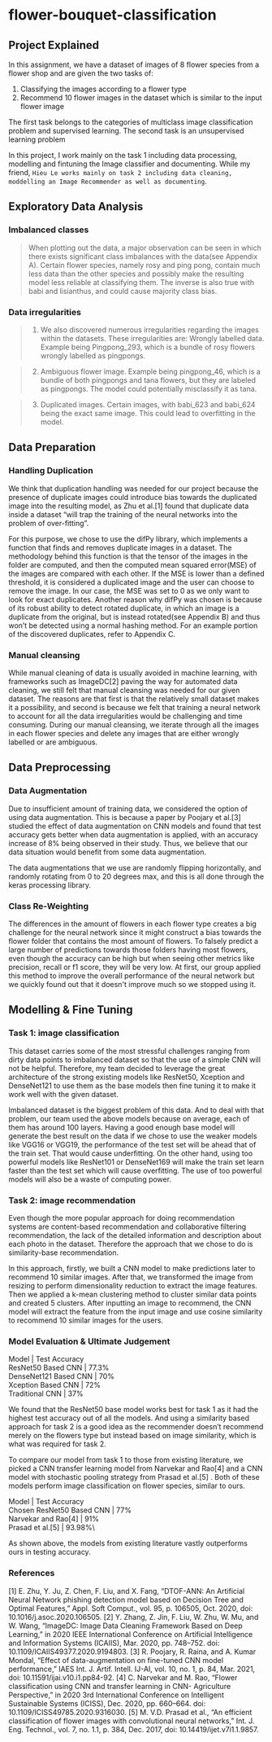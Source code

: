 # flower-bouquet-classification

## Project Explained

In this assignment, we have a dataset of images of 8 flower species from a flower shop and are given the two tasks of:

1. Classifying the images according to a flower type
2. Recommend 10 flower images in the dataset which is similar to the input flower image

The first task belongs to the categories of multiclass image classification problem and supervised learning. The second task is an unsupervised learning problem

In this project, I work mainly on the task 1 including data processing, modelling and fintuning the Image classifier and documenting. While my friend, `Hieu Le works mainly on task 2 including data cleaning, moddelling an Image Recommender as well as documenting`. 

## Exploratory Data Analysis

### Imbalanced classes

> When plotting out the data, a major observation can be seen in which there exists significant class imbalances with the data(see  Appendix A). Certain flower species, namely rosy and ping pong, contain much less data than the other species and possibly make the resulting model less reliable at classifying them. The inverse is also true with babi and lisianthus, and could cause majority class bias.

### Data irregularities
> 1. We also discovered numerous irregularities regarding the images within the datasets. These irregularities are:
Wrongly labelled data. Example being Pingpong_293, which is a bundle of rosy flowers wrongly labelled as pingpongs.

> 2. Ambiguous flower image. Example being pingpong_46, which is a bundle of both pingpongs and tana flowers, but they are labeled as pingpongs. The model could potentially misclassify it as tana.

> 3. Duplicated images. Certain images, with babi_623 and babi_624 being the exact same image. This could lead to overfitting in the model.

## Data Preparation

### Handling Duplication

We think that duplication handling was needed for our project because the presence of duplicate images could introduce bias towards the duplicated image into the resulting model, as Zhu et al.[1] found that duplicate data inside a dataset “will trap the training of the neural networks into the problem of over-fitting”.

For this purpose, we chose to use the difPy library, which implements a function that finds and removes duplicate images in a dataset. The methodology behind this function is that the tensor of the images in the folder are computed, and then the computed mean squared error(MSE) of the images are compared with each other. If the MSE is lower than a defined threshold, it is considered a duplicated image and the user can choose to remove the image. In our case, the MSE was set to 0 as we only want to look for exact duplicates. Another reason why difPy was chosen is because of its robust ability to detect rotated duplicate, in which an image is a duplicate from the original, but is instead rotated(see Appendix B) and thus won’t be detected using a normal hashing method. For an example portion of the discovered duplicates, refer to Appendix C.

### Manual cleansing

While manual cleaning of data is usually avoided in machine learning, with frameworks such as ImageDC[2] paving the way for automated data cleaning, we still felt that manual cleansing was needed for our given dataset. The reasons are that first is that the relatively small dataset makes it a possibility, and second is because we felt that training a neural network to account for all the data irregularities would be challenging and time consuming. During our manual cleansing, we iterate through all the images in each flower species and delete any images that are either wrongly labelled or are ambiguous.

## Data Preprocessing

### Data Augmentation

Due to insufficient amount of training data, we considered the option of using data augmentation. This is because a paper by Poojary et al.[3] studied the effect of data augmentation on CNN models and found that test accuracy gets better when data augmentation is applied, with an accuracy increase of 8% being observed in their study. Thus, we believe that our data situation would benefit from some data augmentation.

The data augmentations that we use are randomly flipping horizontally, and randomly rotating from 0 to 20 degrees max, and this is all done through the keras processing library.

### Class Re-Weighting

The differences in the amount of flowers in each flower type creates a big challenge for the neural network since it might construct a bias towards the flower folder that contains the most amount of flowers. To falsely predict a large number of predictions towards those folders having most flowers, even though the accuracy can be high but when seeing other metrics like precision, recall or f1 score, they will be very low. At first, our group applied this method to improve the overall performance of the neural network but we quickly found out that it doesn't improve much so we stopped using it. 

## Modelling & Fine Tuning

### Task 1: image classification

This dataset carries some of the most stressful challenges ranging from dirty data points to imbalanced dataset so that the use of a simple CNN will not be helpful. Therefore, my team decided to leverage the great architecture of the strong existing models like ResNet50, Xception and DenseNet121 to use them as the base models then fine tuning it to make it work well with the given dataset. 

Imbalanced dataset is the biggest problem of this data. And to deal with that problem, our team used the above models because on average, each of them has around 100 layers. Having a good enough base model will generate the best result on the data if we chose to use the weaker models like VGG16 or VGG19, the performance of the test set will be ahead that of the train set. That would cause underfitting. On the other hand, using too powerful models like ResNet101 or DenseNet169 will make the train set learn faster than the test set which will cause overfitting. The use of too powerful models will also be a waste of computing power. 

### Task 2: image recommendation

Even though the more popular approach for doing recommendation systems are content-based recommendation and collaborative filtering recommendation, the lack of the detailed information and description about each photo in the dataset. Therefore the approach that we chose to do is similarity-base recommendation. 

In this approach, firstly, we built a CNN model to make predictions later to recommend 10 similar images. After that, we transformed the image from resizing to perform dimensionality reduction to extract the image features. Then we applied a k-mean clustering method to cluster similar data points and created 5 clusters. After inputting an image to recommend, the CNN model will extract the feature from the input image and use cosine similarity to recommend 10 similar images for the users.


### Model Evaluation & Ultimate Judgement

Model                 | Test Accuracy\
ResNet50 Based CNN    | 77.3%\
DenseNet121 Based CNN | 70%\
Xception Based CNN    | 72%\
Traditional CNN       | 37%

We found that the ResNet50 base model works best for task 1 as it had the highest test accuracy out of all the models. And using a similarity based approach for task 2 is a good idea as the recommender doesn’t recommend merely on the flowers type but instead based on image similarity, which is what was required for task 2.

To compare our model from task 1 to those from existing literature, we picked a CNN transfer learning model from Narvekar and Rao[4] and a CNN model with stochastic pooling strategy from Prasad et al.[5]	. Both of these models perform image classification on flower species, similar to ours.

Model                     | Test Accuracy\
Chosen ResNet50 Based CNN | 77%\
Narvekar and Rao[4]       | 91%\
Prasad et al.[5]          | 93.98%\

As shown above, the models from existing literature vastly outperforms ours in testing accuracy.

### References

[1]	E. Zhu, Y. Ju, Z. Chen, F. Liu, and X. Fang, “DTOF-ANN: An Artificial Neural Network phishing detection model based on Decision Tree and Optimal Features,” Appl. Soft Comput., vol. 95, p. 106505, Oct. 2020, doi: 10.1016/j.asoc.2020.106505.
[2]	Y. Zhang, Z. Jin, F. Liu, W. Zhu, W. Mu, and W. Wang, “ImageDC: Image Data Cleaning Framework Based on Deep Learning,” in 2020 IEEE International Conference on Artificial Intelligence and Information Systems (ICAIIS), Mar. 2020, pp. 748–752. doi: 10.1109/ICAIIS49377.2020.9194803.
[3]	R. Poojary, R. Raina, and A. Kumar Mondal, “Effect of data-augmentation on fine-tuned CNN model performance,” IAES Int. J. Artif. Intell. IJ-AI, vol. 10, no. 1, p. 84, Mar. 2021, doi: 10.11591/ijai.v10.i1.pp84-92.
[4]	C. Narvekar and M. Rao, “Flower classification using CNN and transfer learning in CNN- Agriculture Perspective,” in 2020 3rd International Conference on Intelligent Sustainable Systems (ICISS), Dec. 2020, pp. 660–664. doi: 10.1109/ICISS49785.2020.9316030.
[5]	M. V.D. Prasad et al., “An efficient classification of flower images with convolutional neural networks,” Int. J. Eng. Technol., vol. 7, no. 1.1, p. 384, Dec. 2017, doi: 10.14419/ijet.v7i1.1.9857.

